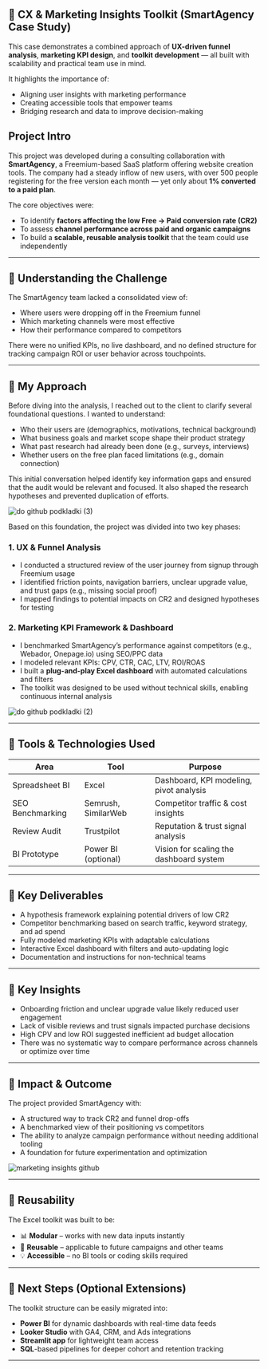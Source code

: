 

## 🔸 CX & Marketing Insights Toolkit (SmartAgency Case Study)

This case demonstrates a combined approach of **UX-driven funnel analysis**, **marketing KPI design**, and **toolkit development** — all built with scalability and practical team use in mind.

It highlights the importance of:
- Aligning user insights with marketing performance
- Creating accessible tools that empower teams
- Bridging research and data to improve decision-making

## Project Intro

This project was developed during a consulting collaboration with **SmartAgency**, a Freemium-based SaaS platform offering website creation tools. The company had a steady inflow of new users, with over 500 people registering for the free version each month — yet only about **1% converted to a paid plan**.

The core objectives were:
- To identify **factors affecting the low Free → Paid conversion rate (CR2)**
- To assess **channel performance across paid and organic campaigns**
- To build a **scalable, reusable analysis toolkit** that the team could use independently

---

## 🔸  Understanding the Challenge

The SmartAgency team lacked a consolidated view of:
- Where users were dropping off in the Freemium funnel
- Which marketing channels were most effective
- How their performance compared to competitors

There were no unified KPIs, no live dashboard, and no defined structure for tracking campaign ROI or user behavior across touchpoints.

---

## 🔸  My Approach

Before diving into the analysis, I reached out to the client to clarify several foundational questions. I wanted to understand:
- Who their users are (demographics, motivations, technical background)
- What business goals and market scope shape their product strategy
- What past research had already been done (e.g., surveys, interviews)
- Whether users on the free plan faced limitations (e.g., domain connection)

This initial conversation helped identify key information gaps and ensured that the audit would be relevant and focused. It also shaped the research hypotheses and prevented duplication of efforts.

![do github podkladki (3)](https://github.com/user-attachments/assets/9f3760dd-e11f-489c-9179-9a51e97b782b)






Based on this foundation, the project was divided into two key phases:

### 1. UX & Funnel Analysis
- I conducted a structured review of the user journey from signup through Freemium usage
- I identified friction points, navigation barriers, unclear upgrade value, and trust gaps (e.g., missing social proof)
- I mapped findings to potential impacts on CR2 and designed hypotheses for testing

### 2. Marketing KPI Framework & Dashboard
- I benchmarked SmartAgency’s performance against competitors (e.g., Webador, Onepage.io) using SEO/PPC data
- I modeled relevant KPIs: CPV, CTR, CAC, LTV, ROI/ROAS
- I built a **plug-and-play Excel dashboard** with automated calculations and filters
- The toolkit was designed to be used without technical skills, enabling continuous internal analysis


![do github podkladki (2)](https://github.com/user-attachments/assets/99e49850-5a46-4705-b1ba-45b190c4b396)

---

## 🔸  Tools & Technologies Used

| Area              | Tool               | Purpose                                 |
|-------------------|--------------------|------------------------------------------|
| Spreadsheet BI    | Excel              | Dashboard, KPI modeling, pivot analysis  |
| SEO Benchmarking  | Semrush, SimilarWeb| Competitor traffic & cost insights       |
| Review Audit      | Trustpilot         | Reputation & trust signal analysis       |
| BI Prototype      | Power BI (optional)| Vision for scaling the dashboard system  |

---

## 🔸  Key Deliverables

- A hypothesis framework explaining potential drivers of low CR2
- Competitor benchmarking based on search traffic, keyword strategy, and ad spend
- Fully modeled marketing KPIs with adaptable calculations
- Interactive Excel dashboard with filters and auto-updating logic
- Documentation and instructions for non-technical teams


---

## 🔸  Key Insights

- Onboarding friction and unclear upgrade value likely reduced user engagement
- Lack of visible reviews and trust signals impacted purchase decisions
- High CPV and low ROI suggested inefficient ad budget allocation
- There was no systematic way to compare performance across channels or optimize over time

---

## 🔸  Impact & Outcome

The project provided SmartAgency with:

- A structured way to track CR2 and funnel drop-offs
- A benchmarked view of their positioning vs competitors
- The ability to analyze campaign performance without needing additional tooling
- A foundation for future experimentation and optimization

![marketing insights github](https://github.com/user-attachments/assets/b57f8256-28b8-4ca2-ae6b-85f8a4881078)



---
## 🔸  Reusability

The Excel toolkit was built to be:
- 📊 **Modular** – works with new data inputs instantly
- 🔁 **Reusable** – applicable to future campaigns and other teams
- 💡 **Accessible** – no BI tools or coding skills required

---

## 🔸  Next Steps (Optional Extensions)

The toolkit structure can be easily migrated into:
- **Power BI** for dynamic dashboards with real-time data feeds
- **Looker Studio** with GA4, CRM, and Ads integrations
- **Streamlit app** for lightweight team access
- **SQL**-based pipelines for deeper cohort and retention tracking

---





